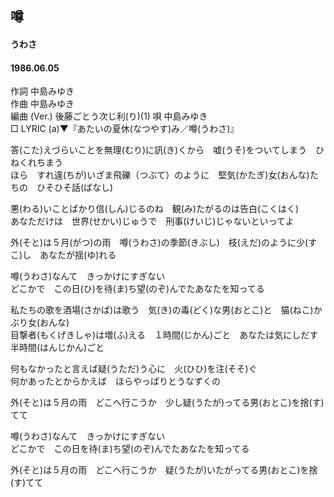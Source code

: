 ## 噂
#### うわさ
#### 1986.06.05


作詞        中島みゆき  
作曲        中島みゆき  
編曲 (Ver.)   後藤ごとう次じ利(り)(1)
唄          中島みゆき  
□ LYRIC (a)▼『あたいの夏休(なつやす)み／噂(うわさ)』　　

答(こた)えづらいことを無理(むり)に訊(き)くから　嘘(うそ)をついてしまう　ひねくれちまう  
ほら　すれ違(ちが)いざま飛礫（つぶて）のように　堅気(かたぎ)女(おんな)たちの　ひそひそ話(ばなし)  
  
悪(わる)いことばかり信(しん)じるのね　観(み)たがるのは告白(こくはく)  
あなただけは　世界(せかい)じゅうで　刑事(けいじ)じゃないといってよ  
  
外(そと)は５月(がつ)の雨　噂(うわさ)の季節(きぶし)　枝(えだ)のように少(すこ)し　あなたが揺(ゆ)れる  
  
噂(うわさ)なんて　きっかけにすぎない  
どこかで　この日(ひ)を待(ま)ち望(のぞ)んでたあなたを知ってる  
  
私たちの歌を酒場(さかば)は歌う　気(き)の毒(どく)な男(おとこ)と　猫(ねこ)かぶり女(おんな)  
目撃者(もくげきしゃ)は増(ふ)える　１時間(じかん)ごと　あなたは気にしだす半時間(はんじかん)ごと  
  
何もなかったと言えば疑(うただ)う心に　火(ひひ)を注(そそ)ぐ  
何かあったとからかえば　ほらやっぱりとうなずくの  
  
外(そと)は５月の雨　どこへ行こうか　少し疑(うたが)ってる男(おとこ)を捨(す)てて  
  
噂(うわさ)なんて　きっかけにすぎない  
どこかで　この日を待(ま)ち望(のぞ)んでたあなたを知ってる  
  
外(そと)は５月の雨　どこへ行こうか　疑(うたが)いたがってる男(おとこ)を捨(す)てて  